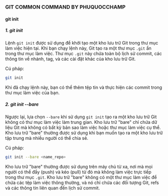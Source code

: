 ### GIT COMMON COMMAND BY PHUQUOCCHAMP

#### git init

##### 1. git init

Lệnh `git init` được sử dụng để khởi tạo một kho lưu trữ Git trong thư mục làm việc hiện tại. Khi bạn chạy lệnh này, Git tạo ra một thư mục `.git` ẩn trong thư mục làm việc. Thư mục `.git` này chứa toàn bộ lịch sử commit, các thông tin về nhánh, tag, và các cài đặt khác của kho lưu trữ Git.

Cú pháp:

```bash
git init
```

Khi đã chạy lệnh này, bạn có thể thêm tệp tin và thực hiện các commit trong thư mục làm việc của bạn.

##### 2. git init --bare

Ngược lại, lựa chọn `--bare` khi sử dụng `git init` tạo ra một kho lưu trữ Git không có thư mục làm việc làm trung gian. Kho lưu trữ "bare" chỉ chứa dữ liệu Git mà không có bất kỳ bản sao làm việc hoặc thư mục làm việc cụ thể. Kho lưu trữ "bare" thường được sử dụng khi bạn muốn tạo ra một kho lưu trữ tập trung mà nhiều người có thể chia sẻ.

Cú pháp:

```bash
git init --bare <name_repo>
```

Kho lưu trữ "bare" thường được sử dụng trên máy chủ từ xa, nơi mà mọi người có thể đẩy (push) và kéo (pull) từ đó mà không làm việc trực tiếp trong thư mục `.git`. Kho lưu trữ "bare" không có một thư mục làm việc để chứa các tệp làm việc thông thường, và nó chỉ chứa các đối tượng Git, refs và các thông tin liên quan đến lịch sử commit.
